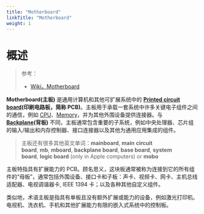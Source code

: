 ```yaml
---
title: "Motherboard"
linkTitle: "Motherboard"
weight: 1
---
```


# 概述

> 参考：
> 
> - [Wiki，Motherboard](https://en.wikipedia.org/wiki/Motherboard)

**Motherboard(主板)** 是通用计算机和其他可扩展系统中的 **[Printed circuit board](https://en.wikipedia.org/wiki/Printed_circuit_board)(印刷电路板，简称 PCB)**。主板用于承载一套系统中许多关键电子组件之间的通信，例如 [CPU](/docs/IT学习笔记/0.计算机/CPU/CPU.md)、[Memory](/docs/IT学习笔记/0.计算机/Memory/Memory.md)，并为其他外围设备提供连接器。与 **[Backplane](https://en.wikipedia.org/wiki/Backplane)(背板)** 不同，主板通常包含重要的子系统，例如中央处理器、芯片组的输入/输出和内存控制器、接口连接器以及其他为通用应用集成的组件。

> 主板还有很多其他英文单词：**mainboard**, **main** **circuit board**, **mb**, **mboard**, **backplane board**, **base board**, **system board**, **logic board** (only in Apple computers) or **mobo**

主板特指具有扩展能力的 PCB。顾名思义，这块板通常被称为连接到它的所有组件的“母板”，通常包括外围设备、接口卡和子板：声卡、视频卡、网卡、主机总线适配器、电视调谐器卡, IEEE 1394 卡；以及各种其他自定义组件。

类似地，术语主板是指具有单板且没有额外扩展或能力的设备，例如激光打印机、电视机、洗衣机、手机和其他扩展能力有限的嵌入式系统中的控制板。
